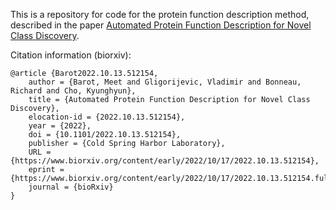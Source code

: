 This is a repository for code for the protein function description method, described in the paper [Automated Protein Function Description for Novel Class Discovery](https://www.biorxiv.org/content/10.1101/2022.10.13.512154v1).

Citation information (biorxiv):

```
@article {Barot2022.10.13.512154,
    author = {Barot, Meet and Gligorijevic, Vladimir and Bonneau, Richard and Cho, Kyunghyun},
    title = {Automated Protein Function Description for Novel Class Discovery},
    elocation-id = {2022.10.13.512154},
    year = {2022},
    doi = {10.1101/2022.10.13.512154},
    publisher = {Cold Spring Harbor Laboratory},
    URL = {https://www.biorxiv.org/content/early/2022/10/17/2022.10.13.512154},
    eprint = {https://www.biorxiv.org/content/early/2022/10/17/2022.10.13.512154.full.pdf},
    journal = {bioRxiv}
}
```

